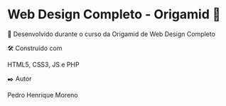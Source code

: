 # Web Design Completo - Origamid :wolf:

🚀 Desenvolvido durante o curso da Origamid de Web Design Completo

🛠️ Construído com

HTML5, CSS3, JS e PHP

✒️ Autor 

Pedro Henrique Moreno
